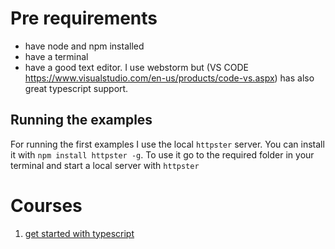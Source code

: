 # Pre requirements
- have node and npm installed
- have a terminal
- have a good text editor. I use webstorm but (VS CODE https://www.visualstudio.com/en-us/products/code-vs.aspx) has also great typescript support.


## Running the examples
For running the first examples I use the local ```httpster``` server. You can install it with ```npm install httpster -g```.
To use it go to the required folder in your terminal and start a local server with ```httpster```



# Courses
01. [get started with typescript](01-setup-typescript/README.md)






